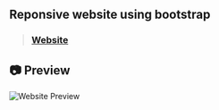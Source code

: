 ## Reponsive website using bootstrap 
> ### [Website](https://myselfanandvp.github.io/bootstrap-ecommerce-site/ "website link")

## 📷 Preview

![Website Preview](https://github.com/user-attachments/assets/f18ae7bd-44df-4c72-b0e2-4f5b87766d59) 
